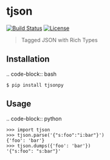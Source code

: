 # tjson

[![Build Status](https://travis-ci.org/nickfrostatx/tjson-python.svg?branch=master)](https://travis-ci.org/nickfrostatx/tjson-python)
[![License](https://img.shields.io/badge/license-MIT-blue.svg)](https://raw.githubusercontent.com/nickfrostatx/tjson-pythons/master/LICENSE)

> Tagged JSON with Rich Types

Installation
------------

.. code-block:: bash

    $ pip install tjsonpy

Usage
-----

.. code-block:: python

    >>> import tjson
    >>> tjson.parse('{"s:foo":"i:bar"}')
    {'foo': 'bar'}
    >>> tjson.dumps({'foo': 'bar'})
    '{"s:foo": "s:bar"}'
